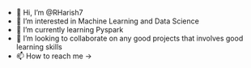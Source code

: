 - 👋 Hi, I’m @RHarish7
- 👀 I’m interested in Machine Learning and Data Science
- 🌱 I’m currently learning Pyspark 
- 💞️ I’m looking to collaborate on any good projects that involves good learning skills
- 📫 How to reach me -> 

<!---
RHarish7/RHarish7 is a ✨ special ✨ repository because its `README.md` (this file) appears on your GitHub profile.
You can click the Preview link to take a look at your changes.
--->
